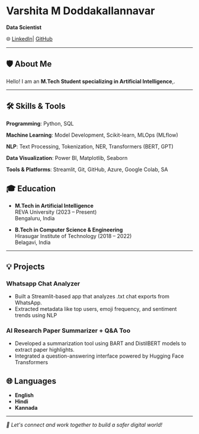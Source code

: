 

# Varshita M Doddakallannavar

**Data Scientist**  
  
🌐 [LinkedIn](https://linkedin.com/in/varshita-md)| [GitHub](https://github.com/Varshita25)

---

## 🛡️ About Me

Hello! I am an **M.Tech Student specializing in Artificial Intelligence**,.

---

## 🛠️ Skills & Tools
**Programming**: Python, SQL

**Machine Learning**: Model Development, Scikit-learn, MLOps (MLflow)

**NLP**: Text Processing, Tokenization, NER, Transformers (BERT, GPT)

**Data Visualization**: Power BI, Matplotlib, Seaborn

**Tools & Platforms**: Streamlit, Git, GitHub, Azure, Google Colab, SA


## 🎓 Education

- **M.Tech in Artificial Intelligence**  
  REVA University (2023 – Present)  
  Bengaluru, India  

- **B.Tech in Computer Science & Engineering**  
  Hirasugar Institute of Technology (2018 – 2022)  
  Belagavi, India  

---

## 💡 Projects

### **Whatsapp Chat Analyzer**
- Built a Streamlit-based app that analyzes .txt chat exports from WhatsApp.
- Extracted metadata like top users, emoji frequency, and sentiment trends using NLP

### **AI Research Paper Summarizer + Q&A Too**
- Developed a summarization tool using BART and DistilBERT models to extract paper highlights.
- Integrated a question-answering interface powered by Hugging Face Transformers



## 🌐 Languages
- **English**  
- **Hindi**  
- **Kannada**  


---

_📌 Let's connect and work together to build a safer digital world!_
